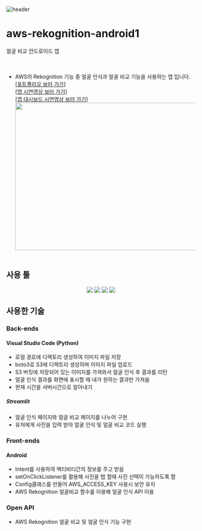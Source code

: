 
![header](https://capsule-render.vercel.app/api?type=waving&color=auto&height=200&section=header&text=Rekognition%20App&fontSize=70)

# aws-rekognition-android1
얼굴 비교 안드로이드 앱
<br/><br/><br/>

* AWS의 Rekognition 기능 중 얼굴 인식과 얼굴 비교 기능을 사용하는 앱 입니다.<br/>
<a href= "https://drive.google.com/file/d/133NNVSuKvDqlj6I9_djBQ8UDfyRwgMLY/view?usp=drive_link">[포트폴리오 보러 가기]</a><br/>
<a href= "https://drive.google.com/file/d/1YCiA3spo6qHxr22r3X_G1uPT__j0eKV6/view?usp=drive_link">[앱 시연영상 보러 가기]</a><br/>
<a href= "https://drive.google.com/file/d/1ANCrtx0upEF--Kr3LH4NQiaXr6qAoksl/view?usp=drive_link">[앱 대시보드 시연영상 보러 가기]</a><br/>
<img src="https://github.com/HYEEYH/aws-rekognition-app2/assets/130967557/d91ae676-0d1f-4d7c-9dca-ba8ba7e65680"  width="700" height="392" /><br/><br/>

## 사용 툴
<div align=center>
<img src="https://img.shields.io/badge/Visual Studio Code-007ACC?style=flat&logo=visualstudiocode&logoColor=white"/>
<img src="https://img.shields.io/badge/Android Studio-3DDC84?style=flat&logo=androidstudio&logoColor=white"/>
<img src="https://img.shields.io/badge/Amazon AWS-232F3E?style=flat-square&logo=amazonaws&logoColor=white"/>
<img src="https://img.shields.io/badge/streamlit-FF4B4B?style=flat-square&logo=streamlit&logoColor=white"> 
</div>

## 사용한 기술
### Back-ends
#### Visual Studio Code (Python)
- 로컬 경로에 디렉토리 생성하여 이미지 파일 저장
- boto3로 S3에 디렉토리 생성하며 이미지 파일 업로드
- S3 버킷에 저장되어 있는 이미지를 가져와서 얼굴 인식 후 결과를 리턴
- 얼굴 인식 결과를 화면에 표시할 때 내가 원하는 결과만 가져옴
- 현재 시간을 서버시간으로 알아내기

##### Streamlit
- 얼굴 인식 페이지와 얼굴 비교 페이지를 나누어 구현
- 유저에게 사진을 입력 받아 얼굴 인식 및 얼굴 비교 코드 실행

### Front-ends
#### Android
- Intent를 사용하여 액티비티간의 정보를 주고 받음
- setOnClickListener를 활용해 사진을 탭 할때 사진 선택이 가능하도록 함
- Config클래스를 만들어 AWS_ACCESS_KEY 사용시 보안 유지
- AWS Rekognition 얼굴비교 함수를 이용해 얼굴 인식 API 이용

### Open API
- AWS Rekognition 얼굴 비교 및 얼굴 인식 기능 구현



##### 
<br/><br/><br/>
